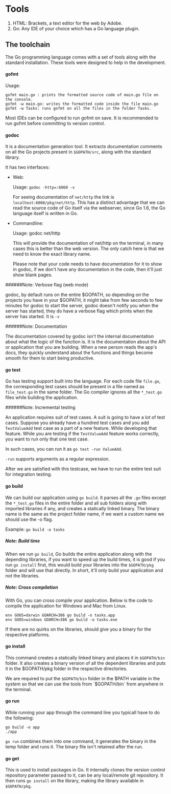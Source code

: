 # Tools

1. HTML: Brackets, a text editor for the web by Adobe.
2. Go: Any IDE of your choice which has a Go language plugin.

## The toolchain

The Go programming language comes with a set of tools along with the standard installation. These tools were designed to help in the development.

#### gofmt

Usage:

	gofmt main.go : prints the formatted source code of main.go file on the console.
	gofmt -w main.go: writes the formatted code inside the file main.go
	gofmt -w Tasks: runs gofmt on all the files in the folder Tasks.

Most IDEs can be configured to run gofmt on save. It is recommended to run gofmt before committing to version control.

#### godoc

It is a documentation generation tool. It extracts documentation comments on all the Go projects present in `$GOPATH/src`, along with the standard library.

It has two interfaces:

* Web: 

	Usage: `godoc -http=:6060 -v` 

	For seeing documentation of `net/http` the link is `localhost:6060/pkg/net/http`.
	This has a distinct advantage that we can read the source code of Go itself via the webserver, since Go 1.6, the Go language itself is written in Go.

* Commandline:

	Usage: godoc net/http

	This will provide the documentation of net/http on the terminal, in many cases this is better than the web version. 
	The only catch here is that we need to know the exact library name.

	Please note that your code needs to have documentation for it to show in godoc, if we don't have any documentation in the code, then it'll just show blank pages.

######Note:	 Verbose flag (web mode)

godoc, by default runs on the entire $GOPATH, so depending on the projects you have in your $GOPATH, it might take from few seconds to few minutes for godoc to start the server, godoc doesn't notify you when the server has started, they do have a verbose flag which prints when the server has started. It is `-v`

######Note: Documentation

The documentation covered by godoc isn't the internal documentation about what the logic of the function is. It is the documentation about the API or application that you are building. When a new person reads the app's docs, they quickly understand about the functions and things become smooth for them to start being productive.

#### go test

Go has testing support built into the language. For each code file `file.go`, the corresponding test cases should be present in a file named as `file_test.go` in the same folder. The Go compiler ignores all the `*_test.go` files while building the application.

######Note: Incremental testing

An application requires suit of test cases. A suit is going to have a lot of test cases. Suppose you already have a hundred test cases and you add `TestValueAdd` test case as a part of a new feature. While developing that feature. While you are testing if the `TestValueAdd` feature works correctly, you want to run only that one test case.

In such cases, you can run it as `go test -run ValueAdd`. 

`-run` supports arguments as a regular expression.

After we are satisfied with this testcase, we have to run the entire test suit for integration testing.

#### go build

We can build our application using `go build`. It parses all the `.go` files except the `*_test.go` files in the entire folder and all sub folders along with imported libraries if any, and creates a statically linked binary. The binary name is the same as the project folder name, if we want a custom name we should use the -o flag. 

Example: `go build -o tasks` 

##### Note: Build time

When we run `go build`, Go builds the entire application along with the depending libraries, if you want to speed up the build times, it is good if you run `go install` first, this would build your libraries into the `$GOPATH/pkg` folder and will use that directly. In short, it'll only build your application and not the libraries.

##### Note: Cross compilation

With Go, you can cross compile your application. Below is the code to compile the application for Windows and Mac from Linux. 

	env GOOS=darwin GOARCH=386 go build -o tasks.app
	env GOOS=windows GOARCH=386 go build -o tasks.exe

If there are no quirks on the libraries, should give you a binary for the respective platforms.

#### go install

This command creates a statically linked binary and places it in `$GOPATH/bin` folder. 
It also creates a binary version of all the dependent libraries and puts it in the $GOPATH/pkg folder in the respective directories.

We are required to put the `$GOPATH/bin` folder in the $PATH variable in the system so that we can use the tools from `$GOPATH/bin` from anywhere in the terminal.
 
#### go run

While running your app through the command line you typicall have to do the following:

	go build -o app
	./app

`go run` combines them into one command, it generates the binary in the temp folder and runs it. The binary file isn't retained after the run.

#### go get

This is used to install packages in Go. It internally clones the version control repository parameter passed to it, can be any local/remote git repository. It then runs `go install` on the library, making the library available in `$GOPATH/pkg`. 